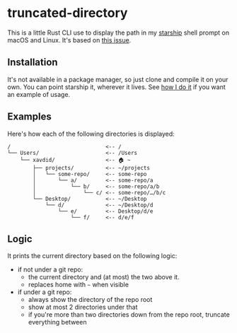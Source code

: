 # truncated-directory

This is a little Rust CLI use to display the path in my [starship](https://starship.rs/) shell prompt on macOS and Linux. It's based on [this issue](https://github.com/starship/starship/issues/4199).

## Installation

It's not available in a package manager, so just clone and compile it on your own. You can point starship it, wherever it lives. See [how I do it](https://github.com/xavdid/dotfiles/blob/ba7b811467cf2d27659670e326a85470981e616b/config/starship.toml#L60-L66) if you want an example of usage.

## Examples

Here's how each of the following directories is displayed:

```
/                              <-- /
└── Users/                     <-- /Users
    └── xavdid/                <-- 🏠 ~
        ├── projects/          <-- ~/projects
        │   └── some-repo/     <-- some-repo
        │       └── a/         <-- some-repo/a
        │           └── b/     <-- some-repo/a/b
        │               └── c/ <-- some-repo/…/b/c
        └── Desktop/           <-- ~/Desktop
            └── d/             <-- ~/Desktop/d
                └── e/         <-- Desktop/d/e
                    └── f/     <-- d/e/f
```

## Logic

It prints the current directory based on the following logic:

- if not under a git repo:
  - the current directory and (at most) the two above it.
  - replaces home with `~` when visible
- if under a git repo:
  - always show the directory of the repo root
  - show at most 2 directories under that
  - if you're more than two directories down from the repo root, truncate everything between
